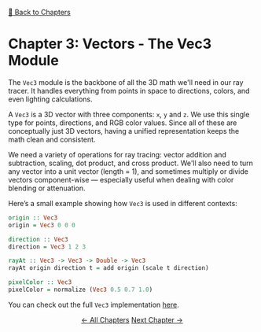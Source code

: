 [🔗 Back to Chapters](/README.md#-chapters)

# Chapter 3: Vectors - The Vec3 Module

The `Vec3` module is the backbone of all the 3D math we'll need in our ray tracer. It handles everything from points in space to directions, colors, and even lighting calculations.

A `Vec3` is a 3D vector with three components: `x`, `y` and `z`. We use this single type for points, directions, and RGB color values. Since all of these are conceptually just 3D vectors, having a unified representation keeps the math clean and consistent.

We need a variety of operations for ray tracing: vector addition and subtraction, scaling, dot product, and cross product. We'll also need to turn any vector into a unit vector (length = 1), and sometimes multiply or divide vectors component-wise — especially useful when dealing with color blending or attenuation.

Here’s a small example showing how `Vec3` is used in different contexts:

```haskell
origin :: Vec3
origin = Vec3 0 0 0

direction :: Vec3
direction = Vec3 1 2 3

rayAt :: Vec3 -> Vec3 -> Double -> Vec3
rayAt origin direction t = add origin (scale t direction)

pixelColor :: Vec3
pixelColor = normalize (Vec3 0.5 0.7 1.0)
```

You can check out the full `Vec3` implementation [here](/app/Core/Vec3.hs).

<div align="center">
  <a href="./02_progress_bar.md">← All Chapters</a>
  <a href="./04_circle.md">Next Chapter →</a>
</div>
